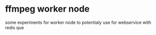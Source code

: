 # ffmpeg worker node

some experiments for worker node to potentialy use for webservice with redis que

